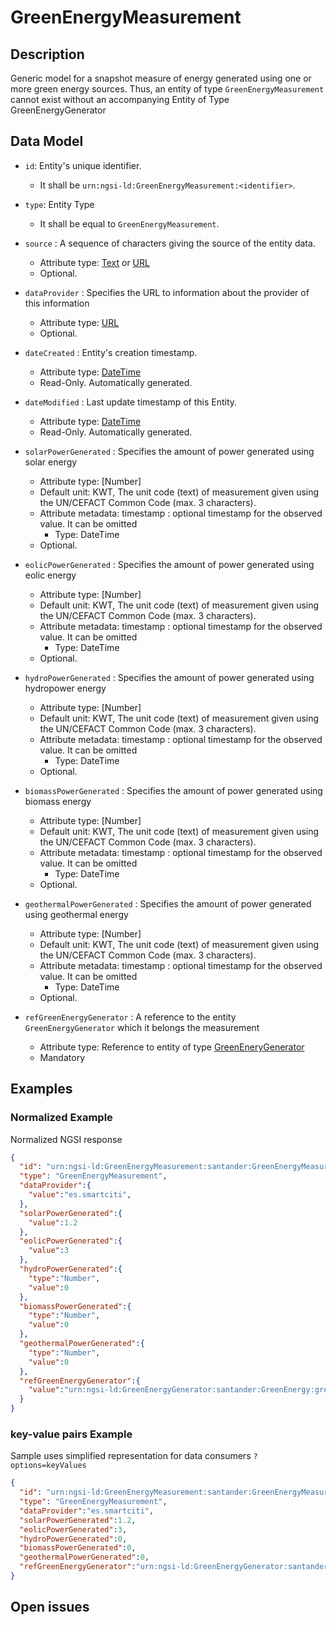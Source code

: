 # GreenEnergyMeasurement
## Description

Generic model for a snapshot measure of energy generated using one or more green energy sources.
Thus, an entity of type `GreenEnergyMeasurement` cannot exist without an accompanying Entity of Type GreenEnergyGenerator

## Data Model

+ `id`: Entity's unique identifier.
  + It shall be `urn:ngsi-ld:GreenEnergyMeasurement:<identifier>`.

+ `type`: Entity Type
  + It shall be equal to `GreenEnergyMeasurement`.

+ `source` : A sequence of characters giving the source of the entity data.
  + Attribute type: [Text](https://schema.org/Text) or [URL](https://schema.org/URL)
  + Optional.

+ `dataProvider` : Specifies the URL to information about the provider of this
  information
  + Attribute type: [URL](https://schema.org/URL)
  + Optional.

+ `dateCreated` : Entity's creation timestamp.
  + Attribute type: [DateTime](https://schema.org/DateTime)
  + Read-Only. Automatically generated.

+ `dateModified` : Last update timestamp of this Entity.
  + Attribute type: [DateTime](https://schema.org/DateTime)
  + Read-Only. Automatically generated.

+ `solarPowerGenerated` : Specifies the amount of power generated using solar energy
  + Attribute type: [Number]
  + Default unit: KWT, The unit code (text) of measurement given using the UN/CEFACT Common Code (max. 3 characters).
  + Attribute metadata:
    timestamp : optional timestamp for the observed value. It can be omitted
      + Type: DateTime
  + Optional.

+ `eolicPowerGenerated` : Specifies the amount of power generated using eolic energy
  + Attribute type: [Number]
  + Default unit: KWT, The unit code (text) of measurement given using the UN/CEFACT Common Code (max. 3 characters).
  + Attribute metadata:
    timestamp : optional timestamp for the observed value. It can be omitted
      + Type: DateTime
  + Optional.

+ `hydroPowerGenerated` : Specifies the amount of power generated using hydropower energy
  + Attribute type: [Number]
  + Default unit: KWT, The unit code (text) of measurement given using the UN/CEFACT Common Code (max. 3 characters).
  + Attribute metadata:
    timestamp : optional timestamp for the observed value. It can be omitted
      + Type: DateTime
  + Optional.

+ `biomassPowerGenerated` : Specifies the amount of power generated using biomass energy
  + Attribute type: [Number]
  + Default unit: KWT, The unit code (text) of measurement given using the UN/CEFACT Common Code (max. 3 characters).
  + Attribute metadata:
    timestamp : optional timestamp for the observed value. It can be omitted
      + Type: DateTime
  + Optional.

+ `geothermalPowerGenerated` : Specifies the amount of power generated using geothermal energy
  + Attribute type: [Number]
  + Default unit: KWT, The unit code (text) of measurement given using the UN/CEFACT Common Code (max. 3 characters).
  + Attribute metadata:
    timestamp : optional timestamp for the observed value. It can be omitted
      + Type: DateTime
  + Optional.

+ `refGreenEnergyGenerator` : A reference to the entity `GreenEnergyGenerator` which
  it belongs the measurement
  - Attribute type: Reference to entity of type
        [GreenEneryGenerator](../GreenEnergyGenerator/doc/spec.md)
  - Mandatory

## Examples

### Normalized Example

Normalized NGSI response

```json
{
  "id": "urn:ngsi-ld:GreenEnergyMeasurement:santander:GreenEnergyMeasurement-Generator:a34f24b",
  "type": "GreenEnergyMeasurement",
  "dataProvider":{
    "value":"es.smartciti",
  },
  "solarPowerGenerated":{
    "value":1.2
  },
  "eolicPowerGenerated":{
    "value":3
  },
  "hydroPowerGenerated":{
    "type":"Number",
    "value":0
  },
  "biomassPowerGenerated":{
    "type":"Number",
    "value":0
  },
  "geothermalPowerGenerated":{
    "type":"Number",
    "value":0
  },
  "refGreenEnergyGenerator":{
    "value":"urn:ngsi-ld:GreenEnergyGenerator:santander:GreenEnergy:greenEnergyGenerator:0001"
  }
}
```

### key-value pairs Example

Sample uses simplified representation for data consumers `?options=keyValues`

```json
{
  "id": "urn:ngsi-ld:GreenEnergyMeasurement:santander:GreenEnergyMeasurement-Generator:a34f24b",
  "type": "GreenEnergyMeasurement",
  "dataProvider":"es.smartciti",
  "solarPowerGenerated":1.2,
  "eolicPowerGenerated":3,
  "hydroPowerGenerated":0,
  "biomassPowerGenerated":0,
  "geothermalPowerGenerated":0,
  "refGreenEnergyGenerator":"urn:ngsi-ld:GreenEnergyGenerator:santander:GreenEnergy:greenEnergyGenerator:0042"
}
```

## Open issues
